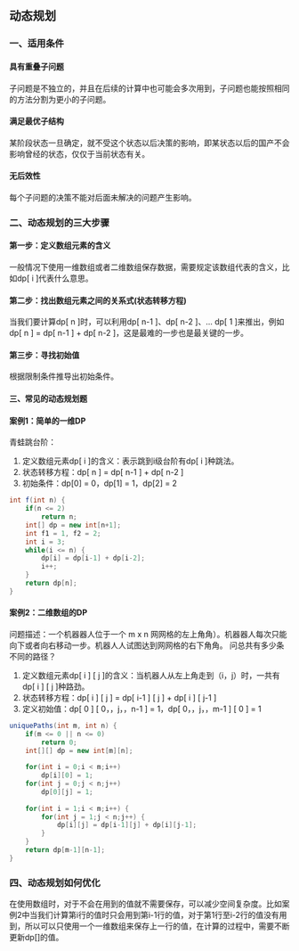 ## 动态规划

### 一、适用条件

#### 具有重叠子问题

子问题是不独立的，并且在后续的计算中也可能会多次用到，子问题也能按照相同的方法分割为更小的子问题。

#### 满足最优子结构

某阶段状态一旦确定，就不受这个状态以后决策的影响，即某状态以后的国产不会影响曾经的状态，仅仅于当前状态有关。

#### 无后效性

每个子问题的决策不能对后面未解决的问题产生影响。

### 二、动态规划的三大步骤

#### 第一步：定义数组元素的含义

一般情况下使用一维数组或者二维数组保存数据，需要规定该数组代表的含义，比如dp[ i ]代表什么意思。

#### 第二步：找出数组元素之间的关系式(状态转移方程)

当我们要计算dp[ n ]时，可以利用dp[ n-1 ]、dp[ n-2 ]、... dp[ 1 ]来推出，例如dp[ n ] = dp[ n-1 ] + dp[ n-2 ]，这是最难的一步也是最关键的一步。

#### 第三步：寻找初始值

根据限制条件推导出初始条件。

#### 三、常见的动态规划题

#### 案例1：简单的一维DP

青蛙跳台阶：

1. 定义数组元素dp[ i ]的含义：表示跳到i级台阶有dp[ i ]种跳法。
2. 状态转移方程：dp[ n ] = dp[ n-1 ] + dp[ n-2 ]
3. 初始条件：dp[0] = 0，dp[1] = 1，dp[2] = 2

```java
int f(int n) {
	if(n <= 2)
        return n;
    int[] dp = new int[n+1];
    int f1 = 1, f2 = 2;
    int i = 3;
    while(i <= n) {
        dp[i] = dp[i-1] + dp[i-2];
        i++;
    }
    return dp[n];
}
```



#### 案例2：二维数组的DP

问题描述：一个机器器人位于一个 m x n ⽹网格的左上⻆角）。机器器⼈每次只能向下或者向右移动一步。机器⼈人试图达到⽹网格的右下⻆角。 问总共有多少条不同的路径？

1. 定义数组元素dp[ i ] [ j ]的含义：当机器人从左上角走到（i，j）时，一共有dp[ i ] [ j ]种路劲。
2. 状态转移方程：dp[ i ] [ j ] = dp[ i-1 ] [ j ] + dp[ i ] [ j-1 ]
3. 定义初始值：dp[ 0 ] [ 0，，j，，n-1 ] = 1，dp[ 0，，j，，m-1 ] [ 0 ] = 1

```java
uniquePaths(int m, int n) {
    if(m <= 0 || n <= 0)
        return 0;
    int[][] dp = new int[m][n];
    
    for(int i = 0;i < m;i++) 
        dp[i][0] = 1;
    for(int j = 0;j < n;j++)
        dp[0][j] = 1;
    
    for(int i = 1;i < m;i++) {
        for(int j = 1;j < n;j++) {
            dp[i][j] = dp[i-1][j] + dp[i][j-1];
        }
    }
    return dp[m-1][n-1];
}
```

### 四、动态规划如何优化


在使用数组时，对于不会在用到的值就不需要保存，可以减少空间复杂度。比如案例2中当我们计算第i行的值时只会用到第i-1行的值，对于第1行至i-2行的值没有用到，所以可以只使用一个一维数组来保存上一行的值，在计算的过程中，需要不断更新dp[]的值。